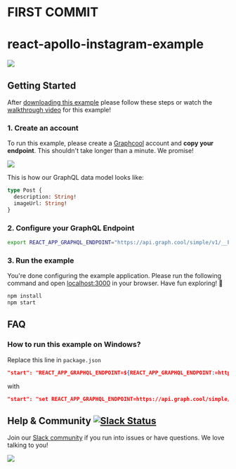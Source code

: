 # FIRST COMMIT

# react-apollo-instagram-example
![](http://i.imgur.com/CH44AZF.png)

## Getting Started

After [downloading this example](https://github.com/graphcool-examples/react-apollo-instagram-example/archive/master.zip) please follow these steps or watch the [walkthrough video](https://www.youtube.com/watch?v=SooujCyMHe4) for this example!

### 1. Create an account

To run this example, please create a [Graphcool](http://graph.cool) account and **copy your endpoint**. This shouldn't take longer than a minute. We promise!

![](http://i.imgur.com/ytXDR4B.gif)

This is how our GraphQL data model looks like:

```graphql
type Post {
  description: String!
  imageUrl: String!
}
```

### 2. Configure your GraphQL Endpoint

```sh
export REACT_APP_GRAPHQL_ENDPOINT="https://api.graph.cool/simple/v1/__PROJECT_ID__"
```

### 3. Run the example

You're done configuring the example application. Please run the following command and open [localhost:3000](http://localhost:3000) in your browser. Have fun exploring! 🎉

```sh
npm install
npm start
```

## FAQ


### How to run this example on Windows?

Replace this line in `package.json`

```json
"start": "REACT_APP_GRAPHQL_ENDPOINT=${REACT_APP_GRAPHQL_ENDPOINT:=https://api.graph.cool/simple/v1/__PROJECT_ID__} react-scripts start",
```

with

```json
"start": "set REACT_APP_GRAPHQL_ENDPOINT=https://api.graph.cool/simple/v1/__PROJECT_ID__&&react-scripts start",
```


## Help & Community [![Slack Status](https://slack.graph.cool/badge.svg)](https://slack.graph.cool)

Join our [Slack community](http://slack.graph.cool/) if you run into issues or have questions. We love talking to you!

![](http://i.imgur.com/5RHR6Ku.png)
